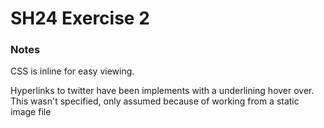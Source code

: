 # SH24 Exercise 2

### Notes

CSS is inline for easy viewing.

Hyperlinks to twitter have been implements with a underlining hover over. This wasn't specified, only assumed because of working from a static image file
 
